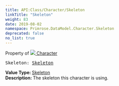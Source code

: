 ```yaml
---
title: API:Class/Character/Skeleton
linkTitle: "Skeleton"
weight: 83
date: 2019-08-02
namespace: Primrose.DataModel.Character.Skeleton
deprecated: false
no_list: true
---
```

Property of <a href="/docs/api-reference/Class/Character"><img src="/icons/silk/humanoid.png"/>&nbsp;Character</a>
<pre class="method-declaration">
Skeleton: <a class="type" href="/docs/api-reference/Asset/Skeleton">Skeleton</a></pre>
<b>Value Type: </b>
<a class="type" href="/docs/api-reference/Asset/Skeleton">Skeleton</a>
<br/>
<b>Description: </b>
The skeleton this character is using.

